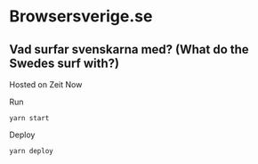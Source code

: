 # Browsersverige.se

## Vad surfar svenskarna med? (What do the Swedes surf with?)

Hosted on Zeit Now

Run

```
yarn start
```

Deploy

```
yarn deploy
```
